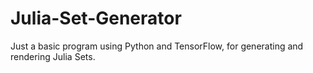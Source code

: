 # Julia-Set-Generator
Just a basic program using Python and TensorFlow, for generating and rendering Julia Sets.
